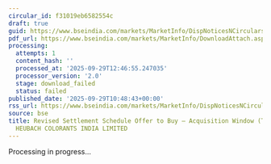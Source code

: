 ```yaml
---
circular_id: f31019eb6582554c
draft: true
guid: https://www.bseindia.com/markets/MarketInfo/DispNoticesNCirculars.aspx?Noticeid={419F16A4-EEA6-4AF8-B63E-9A4C121880F5}&noticeno=20250929-34&dt=09/29/2025&icount=34&totcount=48&flag=0
pdf_url: https://www.bseindia.com/markets/MarketInfo/DownloadAttach.aspx?id=20250929-34&attachedId=
processing:
  attempts: 1
  content_hash: ''
  processed_at: '2025-09-29T12:46:55.247035'
  processor_version: '2.0'
  stage: download_failed
  status: failed
published_date: '2025-09-29T10:48:43+00:00'
rss_url: https://www.bseindia.com/markets/MarketInfo/DispNoticesNCirculars.aspx?Noticeid={419F16A4-EEA6-4AF8-B63E-9A4C121880F5}&noticeno=20250929-34&dt=09/29/2025&icount=34&totcount=48&flag=0
source: bse
title: Revised Settlement Schedule Offer to Buy – Acquisition Window (Takeover) for
  HEUBACH COLORANTS INDIA LIMITED
---
```


Processing in progress...